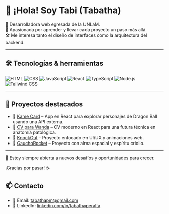 <!--
**Tabathapm/Tabathapm** is a ✨ _special_ ✨ repository because its `README.md` (this file) appears on your GitHub profile.

Here are some ideas to get you started:

- 🔭 I’m currently working on ...
- 🌱 I’m currently learning ...
- 👯 I’m looking to collaborate on ...
- 🤔 I’m looking for help with ...
- 💬 Ask me about ...
- 📫 How to reach me: ...
- 😄 Pronouns: ...
- ⚡ Fun fact: ...
-->

# 👋 ¡Hola! Soy Tabi (Tabatha)

🌱 Desarrolladora web egresada de la UNLaM.  
🧠 Apasionada por aprender y llevar cada proyecto un paso más allá.  
🛠️ Me interesa tanto el diseño de interfaces como la arquitectura del backend.

---

## 🛠️ Tecnologías & herramientas
![HTML](https://img.shields.io/badge/-HTML5-E34F26?style=flat&logo=html5&logoColor=white)
![CSS](https://img.shields.io/badge/-CSS3-1572B6?style=flat&logo=css3)
![JavaScript](https://img.shields.io/badge/-JavaScript-F7DF1E?style=flat&logo=javascript&logoColor=black)
![React](https://img.shields.io/badge/-React-61DAFB?style=flat&logo=react)
![TypeScript](https://img.shields.io/badge/-TypeScript-007ACC?style=flat&logo=typescript)
![Node.js](https://img.shields.io/badge/-Node.js-339933?style=flat&logo=nodedotjs)
![Tailwind CSS](https://img.shields.io/badge/-TailwindCSS-38B2AC?style=flat&logo=tailwindcss)

---

## 🌟 Proyectos destacados

- 🎴 [Kame Card](https://github.com/Tabathapm/kame_card) – App en React para explorar personajes de Dragon Ball usando una API externa.
- 💼 [CV para Wanda](https://wandaperalta.vercel.app/) – CV moderno en React para una futura técnica en anatomía patológica.
- 👊 [KnockOut](https://github.com/Tabathapm/KnockOut) – Proyecto enfocado en UI/UX y animaciones web.
- 🚀 [GauchoRocket](https://github.com/Tabathapm/GauchoRocket) – Proyecto con alma espacial y espíritu criollo.
<!-- 
---

## 📚 En proceso de aprendizaje

- Solidity y contratos inteligentes

- Arquitectura de software (MVC, SOLID, DAO)
- Seguridad web (XSS, SQLi, auth)
- Diseño de APIs RESTful  
-->

---

💌 Estoy siempre abierta a nuevos desafíos y oportunidades para crecer.

¡Gracias por pasar! ☕

## 📫 Contacto

- 📧 Email: [tabathapm@gmail.com](mailto:tabathapm@gmail.com)
- 💼 LinkedIn: [linkedin.com/in/tabathaperalta](https://www.linkedin.com/in/tabathaperalta)


